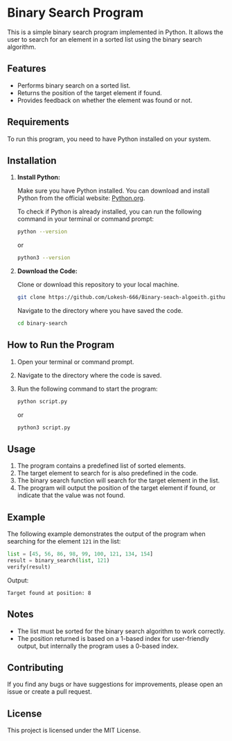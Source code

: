 # Binary Search Program

This is a simple binary search program implemented in Python. It allows the user to search for an element in a sorted list using the binary search algorithm.

## Features

- Performs binary search on a sorted list.
- Returns the position of the target element if found.
- Provides feedback on whether the element was found or not.

## Requirements

To run this program, you need to have Python installed on your system.

## Installation

1. **Install Python:**

   Make sure you have Python installed. You can download and install Python from the official website: [Python.org](https://www.python.org/downloads/).

   To check if Python is already installed, you can run the following command in your terminal or command prompt:

   ```sh
   python --version
   ```

   or

   ```sh
   python3 --version
   ```

2. **Download the Code:**

   Clone or download this repository to your local machine.

   ```sh
   git clone https://github.com/Lokesh-666/Binary-seach-algoeith.github.ioi.git
   ```

   Navigate to the directory where you have saved the code.

   ```sh
   cd binary-search
   ```

## How to Run the Program

1. Open your terminal or command prompt.
2. Navigate to the directory where the code is saved.
3. Run the following command to start the program:

   ```sh
   python script.py
   ```

   or

   ```sh
   python3 script.py
   ```

## Usage

1. The program contains a predefined list of sorted elements.
2. The target element to search for is also predefined in the code.
3. The binary search function will search for the target element in the list.
4. The program will output the position of the target element if found, or indicate that the value was not found.

## Example

The following example demonstrates the output of the program when searching for the element `121` in the list:

```python
list = [45, 56, 86, 98, 99, 100, 121, 134, 154]
result = binary_search(list, 121)
verify(result)
```

Output:

```
Target found at position: 8
```

## Notes

- The list must be sorted for the binary search algorithm to work correctly.
- The position returned is based on a 1-based index for user-friendly output, but internally the program uses a 0-based index.

## Contributing

If you find any bugs or have suggestions for improvements, please open an issue or create a pull request.

## License

This project is licensed under the MIT License.
